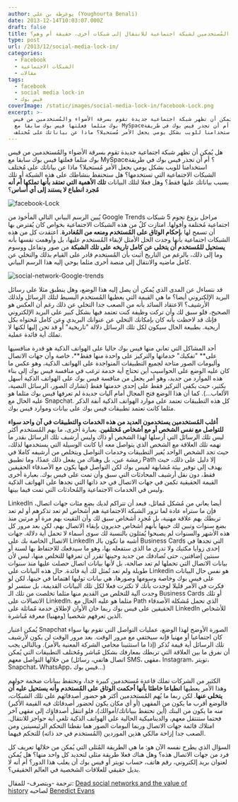 ```yaml
---
author: يوغرطة بن علي (Youghourta Benali)
date: 2013-12-14T10:03:07.000Z
draft: false
title: صعوبة ترك المُستخدمين لشبكة اجتماعية للانتقال إلى شبكات أخرى، حقيقة أم وهم؟
type: post
url: /2013/12/social-media-lock-in/
categories:
  - Facebook
  - الشبكات الاجتماعية
  - مقالات
tags:
  - facebook
  - social media lock-in
  - فيس بوك
coverImage: /static/images/social-media-lock-in/facebook-Lock.png
excerpt: >-
  هل يُمكن أن تظهر شبكة اجتماعية جديدة تقوم بسرقة الأضواء والمُستخدمين من فيس
  بوك مثلما فعلتها فيس بوك سابقا مع MySpace؟ أم أن تجذر فيس بوك في طريقة
  استخدامنا للويب بشكل يومي يجعل الأمر مُستحيلا؟ ماذا عن بياناتك على مُختلف
---
```

هل يُمكن أن تظهر شبكة اجتماعية جديدة تقوم بسرقة الأضواء والمُستخدمين من فيس بوك مثلما فعلتها فيس بوك سابقا مع MySpace؟ أم أن تجذر فيس بوك في طريقة استخدامنا للويب بشكل يومي يجعل الأمر مُستحيلا؟ ماذا عن بياناتك على مُختلف الشبكات الاجتماعية التي تستخدمها؟ هل ستحتفظ بنشاطك على هذه الشبكة أو تلك بسبب بياناتك عليها فقط؟ وهل فعلا لتلك البيانات **تلك الأهمية التي تعتقد بأنها تملكها أم أنه مُجرد انطباع لا يستند إلى أي أساس**؟

![facebook-Lock](/static/images/social-media-lock-in/facebook-Lock.png)

يُبين الرسم البياني التالي المأخوذ من Google Trends مراحل بزوغ نجوم 5 شبكات اجتماعية مُختلفة وأفولها. امتازت كلٌ من هذه الشبكات الاجتماعية بخواص كان يُفترض بها أن تسمح لها ب**إحكام الوثاق على المُستخدم ومنعه من المُغادرة**. اعتقدت كل من هذه الشبكات اجتماعية بأنها وجدت الحل الأمثل لإبقاء المُستخدم عليها، بل وأوهمت نفسها بأنه **يستحيل للمُستخدم أن يتخلى عن كامل تاريخه على تلك الشبكة** من صور وتفاعل ووسوم وما إلى ذلك، بالرغم من التاريخ أثبت بأن المُستخدم قادر على القيام بذلك والتخلي عن كامل ماضيه والانتقال إلى منصة أخرى مثلما يوحي إليه هذا الرسم البياني.

![social-network-Google-trends](/static/images/social-media-lock-in/social-network-Google-trends.png)

قد نتساءل عن المدى الذي يُمكن أن يصل إليه هذا الوضع، وهل ينطبق مثلا على رسائل البريد الإلكتروني أيضا؟ ما هي القيمة التي يعطيها المُستخدم البسيط لتلك الرسائل ولذلك الأرشيف؟ الاعتقاد السائد بأنه من الصعب جدا التخلي عن ذلك رغم أن العكس هو الصحيح، فلو سبق لك وأن تركت وظيفة كنت تعتمد فيها بشكل كبير على البريد الإلكتروني فإنك قد لاحظت بأنه كان بإمكانك التخلي عن عنوانك البريدي وعن كامل مُحتواه بكل أريحية. بطبيعة الحال سيكون لكل تلك الرسائل دلالة "تاريخية" أو قد تحن إليها لكنها لا تملك أية فائدة عملية.

أحد المشاكل التي تعاني منها فيس بوك حاليا على الهواتف الذكية هو قدرة منافسيها على\*\* "تفكيك" خدماتها والتركيز على واحدة منها فقط\*\*، خاصة وأن جهات الاتصال وألبومات الصور متاحة لجميع التطبيقات المتواجدة على الهواتف الذكية، وهو عكس ما كان عليه الوضع على الحواسيب أين تحتاج أية خدمة ترغب في منافسة فيس بوك إلى بناء هذه الموارد من جديد، وهو أمر يجعل من منافسة فيس بوك على الهواتف الذكية أسهل بكثير، حيث يكفي التركيز فقط على إحدى خدمتها فقط (تشارك الصور، الرسائل النصية، الألعاب...). كما أن هذا الوضع فتح المجال أمام آليات جديدة لم تعرفها فيس بوك مثلما هو عليه الحال مع Snapchat. كل هذه التطبيقات تعتمد على موارد الهواتف الذكية آنفة الذكر مثلما كانت تعتمد تطبيقات فيس بوك على بيانات وموارد فيس بوك.

**أغلب المُستخدمين يستخدمون العديد من هذه الخدمات والتطبيقات في آن واحد سواء للتواصل مع نفس الشخص أو مع أشخاص مُختلفين**. بعبارة أخرى، ما يهم المُستخدم أكثر ليس تلك الرسائل التي أرسلها لهذا الشخص أو ذاك وليس أرشيف تلك الرسائل بقدر ما تهمه تلك العلاقة مع الشخص الذي يتواصل معه أيا كانت الوسيلة التي يستخدمها لذلك، حيث تجد الشخص الواحد يُغير التطبيقات وخدمات التواصل ويتخلص من أرشيفه كاملا في رمشة عين، بل وهناك من يفعل ذلك عمدًا، وما تطبيق Path إلا دليل على ذلك، حيث يهدف إلى توفير بيئة مُشابهة لفيس بوك لكن التواصل فيها يكون مع الأصدقاء الحقيقين فقط، دون نقل أرشيف المحادثات التي سبق وأن تمت على فيس بوك. بعبارة أخرى القيمة الحقيقية تكمن في جهات الاتصال في حد ذاتها التي نجدها على الهواتف الذكية وليس في الخدمات الاجتماعية والمُحادثات التي تمت فيما بينها.

LinkedIn أيضا يعاني من مُشكل مُماثل، فبعد أن تتراكم لديك بضع مئات جهات اتصال، فإن ما ستراه عادة لما تزور الشبكة الاجتماعية هم أشخاص لم تعد تذكرهم أو لم تعد تربطك بهم علاقة مهنية، بل مُجرد أشخاص سبق لك وأن التقيت بهم مرة أو مرتين منذ بضع سنوات وتبين لك حينها بأنهم أشخاص جديرون بإبقاء الاتصال بهم، لكن بعد مرور كل هذه الأشهر والسنوات لم يصبحوا يُمثلون بالنسبة لك سوى أسماء لا تحمل أية دلالة. جهات الاتصال الخاصة بك على LinkedIn أشبه ما تكون بالـ Business Cards التي تجدها في إحدى زوايا مكتبك ولا تدري ما الذي ستفعله بها، وهو ما سيدفعك للاحتفاظ بها لسنة أو سنتين إضافتين، حتى تُصادفك من جديد وحينها تقرر أن تمزقها للتخلص منها، ليس لأن بيانات الاتصال التي تحملها لم تعد صالحة، بل لأنها بيانات اتصال حصلت عليها منذ سنوات طويلة ولم تعد تُمثل لك أية فائدة. حال هذه البيانات على Linkedin هو نفس حال البيانات على فيس بوك وخاصة وسومها وصورها، هي بيانات توليها اهتماما في حينها، لكن لو فكرت في الأمر قليلا لوجدت بأنك لا تكثرت فعلا لكل تلك البيانات القديمة، بل ستسر لو وجدت آلية للتخلص من القديم منها مثلما تخلصت من تلك الـ Business Cards أو تلك الاتصالات على LinkedIn. مثلما هو عليه الحال مع Path الذي تحمل مُشكلة الأصدقاء الحقيقين على فيس بوك ربما حان الأوان لإطلاق خدمة مُماثلة على LinkedIn للأشخاص الذين تعرفهم شخصيا (ومهنيا) معرفة مُباشرة.

يُمكن اعتبار Snapchat الصورة الأوضح لهذا الوضع، عمليات التواصل التي تقوم بها سواء كان اجتماعيا أو مهنيا فإنه سيختفي مع مرور الوقت. بعد مرور الوقت لن يكون لأرشيف تلك الرسائل أية قيمة تُذكر (إذا ما استثنينا محامي الشركة المعنية بالأمر). وبالتالي يجب أن نفرق ما بين العلاقة التي تربطك بمعارفك بشكل مُباشر ومُختلف التطبيقات التي يُمكن من خلالها التواصل معهم (اتصال هاتفي، رسائل SMS، مقهى، Instagram، تويتر، Snapchat، WhatsApp، فيس بوك...)

الكثير من الشركات تملك قاعدة مُستخدمين كبيرة جدا، وتحتفظ ببيانات ضخمة حولهم وهذا الأمر يعطيها **انطباعا خاطئا بأنها أحكمت الوثاق على المُستخدم وأنه يستحيل عليه أن يتخلى عنها**. لكن ربما ما يُهم المُستخدمين أكثر هو حضور أصدقائهم على تلك الشبكات، فالوضع أقرب ما يكون من المقهى (أو أي مكان يكون لحضور أصدقائك فيه القيمة الأكبر) منه ما يكون من البنك (أين تحتفظ ببياناتك/أموالك)، فلو انتقل أصدقاؤك إلى مقهى آخر فحتما ستنتقل معهم، والديناميكية الحالية على الهواتف الذكية تلغي أية حواجز للانتقال. امتلاك قائمة جهات الاتصال وربما ألبومات الصور هما نقطتا التحكم الرئيسيتين ومن الصعب جدا إزاحة مالكي هذين الموردين (المُستخدم في حد ذاته) للتحكم فيهما.

السؤال الذي يطرح نفسه الآن هو: ما هي الطريقة المُثلى التي يُمكن من خلالها تعريف كل فرد من جهات الاتصال هذه؟ وهل هناك فعلا طريقة مثلى لتحديد كل واحد منها؟ هل يُمكن لعنوان بريد إلكتروني، رقم هاتف، حساب تويتر أو فيس بوك أن يعلب هذا الدور؟ أم أنه لا بديل حقيقي للعلاقات الشخصية في العالم الحقيقي؟.

ترجمة -وبتصرف- للمقال: [Dead social networks and the value of history](http://ben-evans.com/benedictevans/2013/9/30/dead-social-networks-and-the-value-of-history) لصاحبه [Benedict Evans](https://twitter.com/benedictevans)
